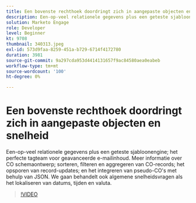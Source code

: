 ```yaml
---
title: Een bovenste rechthoek doordringt zich in aangepaste objecten en snelheid
description: Een-op-veel relationele gegevens plus een geteste sjabloonengine - het perfecte tagteam voor geavanceerde e-mailinhoud. Leer tactieken voor het ontwerpen van CO-schema's - sorteren, filteren en aggregeren van CO-records, het detecteren van record-updates en het integreren van pseudo-CO's met behulp van JSON.
solution: Marketo Engage
role: Developer
level: Beginner
kt: 9708
thumbnail: 340313.jpeg
exl-id: 573d9faa-8259-451a-b729-6714f4172780
duration: 3981
source-git-commit: 9a297cda953d4414131657f9ac84580aea0eabeb
workflow-type: tm+mt
source-wordcount: '100'
ht-degree: 0%

---
```


# Een bovenste rechthoek doordringt zich in aangepaste objecten en snelheid

Een-op-veel relationele gegevens plus een geteste sjabloonengine; het perfecte tagteam voor geavanceerde e-mailinhoud. Meer informatie over CO
schemaontwerp; sorteren, filteren en aggregeren van CO-records; het opsporen van record-updates; en het integreren van pseudo-CO&#39;s met behulp van JSON. We gaan
behandelt ook algemene snelheidsvragen als het lokaliseren van datums, tijden en valuta.

>[!VIDEO](https://video.tv.adobe.com/v/340313/?quality=12&learn=on)
